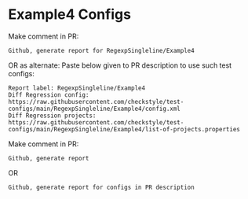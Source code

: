 # Example4 Configs
Make comment in PR:
```
Github, generate report for RegexpSingleline/Example4
```
OR as alternate:
Paste below given to PR description to use such test configs:
```
Report label: RegexpSingleline/Example4
Diff Regression config: https://raw.githubusercontent.com/checkstyle/test-configs/main/RegexpSingleline/Example4/config.xml
Diff Regression projects: https://raw.githubusercontent.com/checkstyle/test-configs/main/RegexpSingleline/Example4/list-of-projects.properties
```
Make comment in PR:
```
Github, generate report
```
OR
```
Github, generate report for configs in PR description
```
